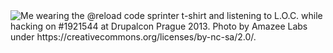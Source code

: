 <img src="https://github.com/arnested/arnested/blob/master/code-sprinter.jpg" alt="Me wearing the @reload code sprinter t-shirt and listening to L.O.C. while hacking on #1921544 at Drupalcon Prague 2013. Photo by Amazee Labs under https://creativecommons.org/licenses/by-nc-sa/2.0/." title="Me wearing the @reload code sprinter t-shirt and listening to L.O.C. while hacking on #1921544 at Drupalcon Prague 2013. Photo by Amazee Labs under https://creativecommons.org/licenses/by-nc-sa/2.0/.">
